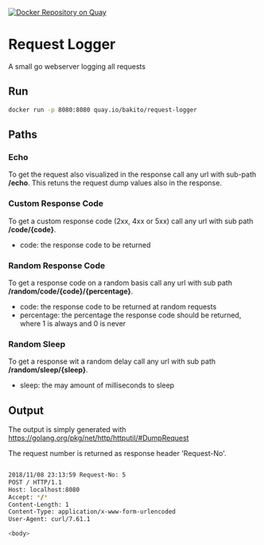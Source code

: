 [![Docker Repository on Quay](https://quay.io/repository/bakito/request-logger/status "Docker Repository on Quay")](https://quay.io/repository/bakito/request-logger)

# Request Logger

A small go webserver logging all requests

## Run

```bash
docker run -p 8080:8080 quay.io/bakito/request-logger
```

## Paths

### Echo

To get the request also visualized in the response call any url with sub-path **/echo**. This retuns the request dump values also in the response.

### Custom Response Code

To get a custom response code (2xx, 4xx or 5xx) call any url with sub path **/code/{code}**.

- code: the response code to be returned

### Random Response Code

To get a response code on a random basis call any url with sub path **/random/code/{code}/{percentage}**.

- code: the response code to be returned at random requests
- percentage: the percentage the response code should be returned, where 1 is always and 0 is never

### Random Sleep

To get a response wit a random delay call any url with sub path **/random/sleep/{sleep}**.

- sleep: the may amount of milliseconds to sleep

## Output

The output is simply generated with https://golang.org/pkg/net/http/httputil/#DumpRequest

The request number is returned as response header 'Request-No'.

```bash

2018/11/08 23:13:59 Request-No: 5
POST / HTTP/1.1
Host: localhost:8080
Accept: */*
Content-Length: 1
Content-Type: application/x-www-form-urlencoded
User-Agent: curl/7.61.1

<body>
```
